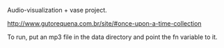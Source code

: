 Audio-visualization + vase project.

http://www.gutorequena.com.br/site/#once-upon-a-time-collection

To run, put an mp3 file in the data directory and point the fn variable to it.
